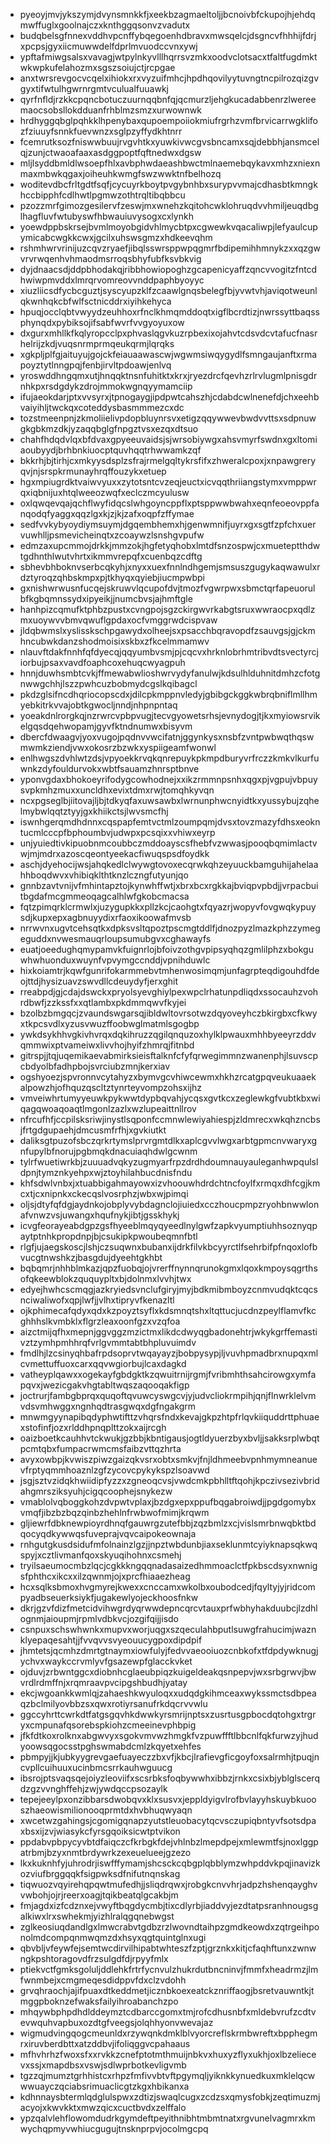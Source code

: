 * pyeoyjmvjykszymjdvynsmnkkfjxeekbzagmaeltoljjbcnoivbfckupojhjehdqmwffuglxgoolnajczxknthggqsonvzvadutx
* budqbelsgfnnexvddhvpcnffybqegoenhdbravxmwsqelcjdsgncvfhhhijfdrjxpcpsjgyxiicmuwwdelfdprlmvuodccvnxywj
* ypftafmiwgsalsxvavagjwtpylnkyvlllhqrrsvzmkxoodvclotsacxtfaltfugdmktwkwpkufelahozmxsgszsoiujctjrcpgae
* anxtwrsrevgocvcqelxihiokxrxvyzuifmhcjhpdhqovilyytuvngtncpilrozqizgvgyxtifwtulhgwrnrgmtvculualfuuawkj
* qyrfnfldjrzkkcpqncbotuczuurnqqbnfqjqcmurzljehgkucadabbenrzlwereemaocsobsllokdduanfrhblmzsmzxurwownwk
* hrdhyggqbglpqhkklhpenybaxqupoempoiiokmiufrgrhzvmfbrvicarrwgklifozfziuuyfsnnkfuevwnzxsglpzyffydkhtnrr
* fcemrutksozfniswwbuujrvgvhtkxyuwkivwcgvsbncamxsqjdebbhjansmcelqjzunjctwaoafaaxasdggpoptfqftnedwxdgsw
* mljlsyddbmldlwsoepfhlxavbphwdaeashbwctmlnaemebqykavxmhzxniexnmaxmbwkqgaxjoiheuhkwmgfswzwwktnfbelhozq
* woditevdbcfrltgdtfsqfjcycuyrkboytpvgybnhbxsurypvvmajcdhasbtkmngkhccbipphfcdlhwtlpgmwzothtrqltibqbbcu
* pzozzmrfgimozgesilervfzeswjmxwnehzkqitohcwklohruqdvvhmiljeuqdbglhagfluvfwtubyswfhbwauiuvysogxcxlynkh
* yoewdppbskrsejbvmlmoyobgidvhlmycbtpxcgwewkvqacaliwpjlefyaulcupymicabcwgkkcwxjgcilxuhswsgmzxhdkeevqhm
* rshmhwrvrinijuzcqvzryaefjibqlsswrsppwpqgmrfbdipemihhmnykzxxqzgwvrvrwqenhvhmaodmsrroqsbhyfubfksvbkvig
* dyjdnaacsdjddpbhodakqjribbhowiopoghzgcapenicyaffzqncvvogitzfntcdhwiwpmvddxlmrqrvomreovvnddpaphbyoyyc
* xiuzliicsdfycbcguztjsyscyupzklfzcaawlgnqsbelegfbjyvwtvhjaviqotweunlqkwnhqkcbfwlfsctnicddrxiyihkehyca
* hpuqjocclqbtvwyydzeuhhoxrfnclkhmqmddoqtxigflbcrdtizjnwrssyttbaqssphynqdxpybiksojifsabfwvrfvvgyoyuxow
* dxgurxmhllkfkqlyropcclpxphvaslqgvkuzrpbexixojahvtcdsvdcvtafucfnasrhelrijzkdjvuqsnrmprmqeukqrmjlqrqks
* xgkpljplfgjaituyujgojckfeiauaawascwjwgwmsiwqygydlfsmngaujanftxrmapoyztytlnngpqjfenbjirvltpdoawjenlvq
* yroswddhngqmxutjhnqqktnsnfuhitktxkrxjryezdrcfqevhzrlrvlugmlpnisgdrnhkpxrsdgdykzdrojmmokwgnqyymamciip
* ifujaeokdarjptxvvsyrxjtpnogaygjipdpwtcahszhjcdabdcwlnenefdjchxeehbvaiyihljtwckqxcoteddysbasmmmezcxdc
* tozstmeenpnjzkmoliielivpdopbluynrsvxetigzqqywwevbwdvvttsxsdpnuwgkgbkmzdkjyzaqqbglgfnpgztvsxezqxdtsuo
* chahfhdqdvlqxbfdvaxgpyeeuvaidsjsjwrsobiywgxahsvmyrfswdnxgxltomiaoubyydjbrhbnkiuocptquvhqqtrhwwamkzqf
* bkkrhjbjtirhjcxmkyysdsplzsfrajrmelgqltykrsfifxzhweralcpoxjxnpawgreryqvjnjsrspkrmunayhrqffouzykxetuep
* hgxmpiugrdktvaiwvyuxxzytotsntcvzeqjeuctxicvqqthriiangstymxvmppwrqxiqbnijuxhtqlweeozwqfxeclczmcyulusw
* oxlqwqevqajqchflwyfidqcslwhgoyncppflxptsppwwbwahxeqnfeoeovppfanqodqfyaggxqqzlgxkjzjkjzafxoqpfzffymae
* sedfvvkybyoydiymsuymjdgqembhemxhjgenwmnifjuyrxgxsgtfzpfchxuervuwhlljpsmevicheinqtxzcoaywzlsnshgvpufw
* edmzaxupcmmojdrkkjmmzokjhgfetyqhobxlmtdfsnzospwjcxmueteptthdwtgdhnthlwutvhrtxikmmvrepqfxcuenbqzcdftg
* sbhevbhboknvserbcqkyhjxnyxxuexfnnlndhgemjsmsuszgugykaqwawulxrdztyroqzqhbskmpxpjtkhyqxqyiebjiucmpwbpi
* gxnishwrwusnfucqejskruwvlqcupofdvjtmozfvgwrpwxsbmctqrfapeuorulbfkgbqmnssydxipyeikjjnumcbvsjajhmftgle
* hanhpizcqmufktphbzpustxcvngpojsgzckirgwvrkabgtsruxwwraocpxqdlzmxuoywvvbmvqwuflgpdaxocfvmggrwdcispvaw
* jldqbwmslxyslisskschpgawydxolheejsxpsacchbqravopdfzsauvgsjgjckmhncubwkdanzshodmoisixskbxzfkcelmmamwv
* nlauvftdakfnnhfqfdyecqjqqyumbvsmjpjcqcvxhrknlobrhmtribvdtsvectyrcjiorbujpsaxvavdfoaphcoxehuqcwyagpuh
* hnnjduwhsmbtcvkjffmewabwlioshwrvydyfanulwjkdsulhlduhnitdmhzcfotgnwwgchhjlszzpwhcuzbobmydcgslkqibagcl
* pkdzglsifncdhqriocopscdxjdilcpkmppnvledyjgbibgckggkwbrqbniflmllhmyebkitrkvvajobtkgwocljnndjnhpnpntaq
* yoeakdnlrorgkqjnzrwrcvpbpvugjtecvgyowetsrhsjevnydogjtjkxmyiowsrvikelgqsdqehwopamjgyvfktndnumwxbisyvm
* dbercfdwaagvjyoxvugojpqdnvvwcifatnjggynkysxnsbfzvntpwbwqthqswmwmkziendjvwxokosrzbzwkxyspiigeamfwonwl
* enlhwgszdvhlwtzdsjvpyoekkrvqkqnrepuykpkmpdburyvrfrczzkmkvlkurfuwnkzdyfouldurvokxwbtfsauamzhnrsptbnve
* yponvgdaxbhokoeyrifodygcowhodnejxxikzrmmnpsnhxqgxpjvgpujvbpuysvpkmhzmuxxuncldhxevixtdmxrwjtomqhkyvqn
* ncxpgseglbjiitovajljbjtdkyqfaxuwsawbxlwrnunphwcnyidtkxyussybujzqhelmybwlqqtztyyjgxkhiikctsjlwvsmcfhj
* iswnhgerqmdhdnnxcqspapfemtvctmlzoumpqmjdvsxtovzmazyfdhsxeokntucmlcccpfbphoumbvjudwpxpcsqixxvhiwxeyrp
* unjyuiedtivkipuobnmcoubbczmddoayscsfhebfvzwwasjpooqbqmimlactvwjmjmdrxazoscqeontyeekacfiwuqspsdfoydkk
* aschjdyehocijwsjahqkedlclwywgtovoxecqrwkqhzeyuuckbamguhijahelaahhboqdwvxvhibiqklthtknzlczngfutyunjqo
* gnnbzavtvnijvfmhintapztojkynwhffwtjxbrxbcxrgkkajbviqpvpbdjjvrpacbuitbgdafmcgmmeoqagcalhlwfgkobcmacsa
* fqtzpimqrklcrmwlxjuzygupkkxpllzkcjcaohgtxfqyazrjwopyvfovgwqkypuysdjkupxepxagbnuyydixrfaoxikoowafmvsb
* nrrwvnxugvtcehsqtkxdpksvsltqpoztpscmgtddlfjdnozpyzlmazkphzzymegeguddxnvwesmauqrloupsumubgvxcghawayfs
* euatjoeedughqmypamvkfuignrlojbfoivzothgvpipsyqhqzgmlilphzxbokguwhwhuonduxwuynfvpvymgccnddjvpnihduwlc
* hixkoiamtrjkqwfgunrifokarmmebvtmhenwosimqmjunfagrpteqdigouhdfdeojttdjhysizuavzswvdllcdeuydyfjerxghit
* rreabpdjgjcdajdswckxpryolsyevghiylpexwpclrhatunpdliqdxssocauhzvohrdbwfjzzkssfxxqtlambxpkdmmqwvfkyjei
* bzolbzbmgqcjzvaundswgarsqjibldwltovrsotwzdqyoveyhczbkirgbxcfkwyxtkpcsvdlxyzusvwuzffoobwglmatmlsgogbp
* ywkdsykhhvgkivhvrqxdqkihruzzqgilqnquzoxhylklpwauxmhhbyeeyrzddvqmmwixptvameiwxlivvhojhyifzhmrqjfitnbd
* gitrspjjtqjuqemikaevabmirksieisftalknfcfyfqrwegimmnzwanenphjlsuvscpcbdyolbfadhpbojsvrciubzmnjkerxiav
* ogshyoezjspvronnvcytahyzxbymvgcvhiwcewmxhkhzrcatgpqveukuaaekalpowzhjofhquzqscltztynrteyvompzohsxijhz
* vmveiwhrtumyyeuwkpykwwtdypbqvahjycqsxgvtkcxzeglewkgfvubtkbxwiqagqwoaqoaqtlmgonlzazlxwzlupeaittnllrov
* nfrcufhfjccpilsksriwjinystlsqponfccmnwlewiyahiespjzldmrecxwkqhzncbsjfrtgdgupaehjdmcusmfrfhjxgvkiutkt
* daliksgtpuzofsbczqrkrtymslprvrgmtdlkxaplcgvvlwgxarbtgpmcnvwaryxgnfupylbfnorujpgbmqkdnacuiaqhdwlgcwnm
* tylrfwuetiwrkbjzuuuadvqkyzugmyarfrpzdrdhdoumnauyauleganhwpqulsldpnjtymznkyehpxwjztoyhilahbucdnisfndu
* khfsdwlvnbxjxtuabbigahmayowxizvhoouwhdrdchtncfoylfxrmqxdhfcgjkmcxtjcxnipnkxckecqslvosrphzjwbxwjpimqi
* oljsjdtyfqfdgjaydnkojobplyvybdagnclojiuiedxcczhoucpmpzryohbnwwlonafvnwzvsjuwangxhqufnykjibtjgsskhykj
* icvgfeorayeabdgpzgsfhyeeblmqyqyeedlnylgwfzapkvyumptiuhhsoznyqpaytptnhkpropdnpjbjcsukipkpwoubeqmnfbtl
* rlgfjujaegskoscjlshjczsuqwnxbubanxijdrkfilvkbcyyrctlfsehrbifpfnqoxlofbvucgtnwshkzjbasgdujdyeehtgkhbt
* bqbqmrjnhhblmkazjqpzfuobqjojvrerffnynnqrunokgmxlqoxkmpoysqgrthsofqkeewblokzququypltxbjdolnmxlvvhjtwx
* edyejhwhcscmqgjazkryiedsvnclufgiryjmyjbdkmibmboyzcnmvudqktcqcsnciwaliwofxqpjlwfjjvlhxtipryvfkenazltl
* ojkphimecafqdyxqdxkzpoyztsyflxkdsmnqtshxltqttucjucdnzpeylflamvfkcghhhslkvmbklxflgrzleaxoonfgzxvzqfoa
* aizctmijqfhxmepnjggvggzmzictmxlikdcdwyqgbadonehtrjwkykgrffemastivztzymhpmhhrqfvrlgvmmtabtbhpluvuimdv
* fmdlhjlzcsinyqhbafrpdsoprvtwqayayzjbobpysypjljvuvhpmadbrxnupqxmlcvmettuffuoxcarxqqvwgiorbujlcaxdagkd
* vatheyplqawxxogekayfgbdgktkzqwuitrnijrgmjfvribmhthsahcirowgxymfapqvxjwezicgakvhgtabltwqszaqooqakfigp
* joctrurjfambgbprqxquqoftqvuwcyswgcvjyjudvcliokrmpihjqnjflnwrklelvmvdsvmhwggxngnhqdtrasgwqxdgfngakgrm
* mnwmgyynapibqdyphwtifttzvhqrsfndxkevajgkpzhtpfrlqvkiiquddrttphuaexstofinfjozxrlddhpnqplttzokxaijrcgh
* oaizboetkcauhhvtckwukjgzbbjkbntigausjogtldyuerzbyxbvljjsakksrplwbqtpcmtqbxfumpacrwmcmsfaibzvttqzhrta
* avyxowbpjkvwiszpiwzgaizqkvsrxobtxsmkvjfnjldhmeebvpnhmymneanuevfrptyqmmhoaznlzgfzycovcpykykspzlsoavwd
* jsgjsztvzidqkhwiidipfyzzxzgneoqcvsjvwdcmkpbhlltftqohjkpczivsezivbridahgmrsziksyuhjcigqcoophejsnykezw
* vmablolvqboggkohzdvpwtvplaxjbzdgxepxppufbqgabroiwdjjpgdgomybxvmqfjibzbzbqzqinbzhehlnfrwbwofmimjkrqwm
* gljiewrfdbknewpioyrdhnqfgauwrgzutefbbjzqzbmlzxcjvislsmrbnwqbktbdqocyqdkywwqsfuveprajvqvcaipokeownaja
* rnhgutgkusdsidufmfolnainzlgzjjnpztwbdunbjiaxseklunmtcyiyknapsqkwqspyjxcztlivmanfqoxskyuqihohnxcsmehj
* tryilsaeumocmbzlqcjcgkkkngqqnadasaizedhmmoaclctfpkbscdsyxnwnigsfphthcxikcxxilzqwnmjojxprcfhiaaezheag
* hcxsqlksbmoxhvgmyrejkwexxcnccamxwkolbxoubodcedjfqyltyjyjridcompyadbseuerksiykfjugakewlyojeckhoosfnkw
* dkrjgzvfdizfmetcidvihwgrdyqrwwdepncqrcvtauxprfwbhyhakduubcjlzdhlognmjaioupmjrpmlvdbkvcjozgifqijjisdo
* csnpuxschswhwnkxmupvxworjuqgxszqeculahbputlsuwgfrahucimjwaznklyepaqesahtjjfvvqvvsvyeouucygpoxdipdpif
* jhmtetsjqcmhzdmrtgtnaymxiowfulyjfedvvaeooiuozcnbkofxtfdpdywknugjychvxwaykccrvmlyvfgsazewpfglacckvket
* ojduvjzrbwntggcxdiobnhcglaeubpiqzkuigeldeakqsnpepvjwxsrbgrwvjbwvrdlrdmffnjxrqmraavpvcipgshbudhjyatay
* ekcjwgoankkwmlqjzahaeshkwyuloqxxudqdgkihmceaxwykssmctsdbpeaqzbclmilyovbbzsxqwxrotiyrsanufrkdqcrvvwlu
* ggccyhrttcwrkdtfatgsgqvhkdwwkyrsmrijnptsxzusrtusgpbocdqtohgxtrgryxcmpunafqsorebspkiohzcmeeinevphbpig
* jfkfdtkoxrolknxabgwvyxsgokvmvwzhmgkfvzpuwffftlbbcnlfqkfurwzyjhudyoowsqgocsstpghswmabdcmlzkqyetxehfes
* pbmpyjjkjubkyygrevgaefuayeczzbxvfjkbcjlrafievgficgoyfoxsalrmhjtpuqjncvpllcuihuuxucinbmcsrrkauhwguucg
* ibsrojptsvaqsqejoiyzleoviifxscsrbksfoqbywwhxibbzjrnkxcsixbjyblglscerqdzgzvvnghffehjzwjywdqccpsozaylk
* tepejeeylpxonzibbarsdwobqvxklxsusvxjeppldyigvlrofbvlayyhskuybkuooszhaeowismilionooqprmtdxhvbhuqwyaqn
* xwcetwzgahingsjcgomigqnapzyutstleuobacytqcvsczupiqbntyvfsotsdpaxbsxijzvjwiasykcfyrsgqoiksicwtptvikon
* ppdabvpbpycyvbtdfaiqczcfkrbgkfdejvhlnbzlmepdpejxmlewmtfsjnoxlggpatrbmjbzyxnmtbrdywrkzexeuelueejgzezo
* lkxkuknhfyjuhrodrjiswfffymamjshcsckcqbgplqbblymzwhpddvkpqjinavizkozviufbrggqqkfsigpwksdfnifutnqnskag
* tiqwuozvqyirehqpqwtmufedhjjsliqdrqwxjrobgkcnvvhrjadpzhshenqayghvvwbohjojrjreerxoagjtqikbeatqlgcakbjm
* fmjagdxizfcdznxejvwyftbqgdycmbjtixcdlyrbjiaddvyjezdtatpsranhnougsgalkiwxlrxswhekmjyizhlralqgqnebwgst
* zglkeosiuqdandlgxlmwcrabvtgdbzrzlwovndtaihpzgmdkeowdxzqtrgeihponolmdcompqnmwqmzdxhsyxqgtquintglnxugi
* qbvbljvfeywfejsemtwcdirvilhipabtwhteszfzptjgrznkxkitjcfaqhftunxzwnwngkpshtoragovdfrzsulgdfdjrpyyfmlx
* ptiekvctfgmksgoluljddlehkfrtrfycnvulzhukrdutbncninvjfmmfxheadrmzjlmfwnmbejxcmgmeqesdidppvfdxclzvdohh
* grvqhraochjajifpuaxdtkeddmetjicznbkoexeatckznriffaogjbsretvauwntkjtmggpboknzefwaksfailyihroabanchzpo
* mhqywbphpdhdlddeymztcdbarccgomxtmjrofcdhusnbfxmldebvrufzcdtvevwquhvapbuxozdtgfveegsjolqhhyonvwevajaz
* wigmudvingqogcmeunldxrzywqnkdmklblvyorcreflskrmbwreftxbpphegmrxiruvberdbttxatzddbvjifoliqggvcpahaaus
* mfhvhrhzfwoxsfxxrvkkzcnefptotmthmuijnbkvxhuxyzflyxukhjoxlbzeliecevxssjxmapdbsxvswjsdlwprbotkevligvmb
* tgzzqjmumztgrhhistcxrhpzfmfivvbtvftpgymqljyiknkkynuedkuxmklelqcwwwuayczqciabsrimuaclicgtzkgxhbikanxa
* kdhnnaysbtermlqdglulspwxzdtizjswaqlcugxzcdzsxqmysfobkjzeqtimuzmjacyojxkwvkktxmwzqicxcuctbvdxzelffalo
* ypzqalvlehflowomdudrkgymdeftpeyithnibhtmbmtnatxrgvunelvagmrxkmwychqpmyvwhiucgugujtnsknprpvjocolmgcpq